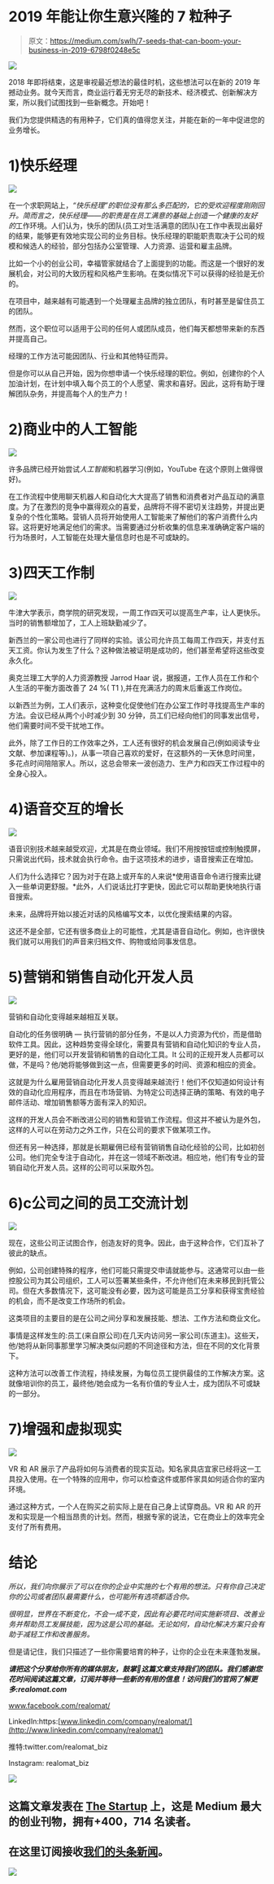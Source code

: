 # 2019 年能让你生意兴隆的 7 粒种子

> 原文：<https://medium.com/swlh/7-seeds-that-can-boom-your-business-in-2019-6798f0248e5c>

![](img/83d81b06ac5a1ee2ff16b8021e08a4fb.png)

2018 年即将结束，这是审视最近想法的最佳时机，这些想法可以在新的 2019 年撼动业务。就今天而言，商业运行着无穷无尽的新技术、经济模式、创新解决方案，所以我们试图找到一些新概念。开始吧！

我们为您提供精选的有用种子，它们真的值得您关注，并能在新的一年中促进您的业务增长。

# 1)快乐经理

![](img/e5b0dfa675f92c4277bdd920b470169f.png)

在一个求职网站上，*“快乐经理”*的职位没有那么多匹配的，它的受欢迎程度刚刚回升。简而言之，快乐经理*——*的职责是在员工满意的基础上创造一个健康的*友好的*工作环境。人们认为，快乐的团队(员工对生活满意的团队)在工作中表现出最好的结果，能够更有效地实现公司的业务目标。快乐经理的职能职责取决于公司的规模和候选人的经验，部分包括办公室管理、人力资源、运营和雇主品牌。

比如一个小的创业公司，幸福管家就结合了上面提到的功能。而这是一个很好的发展机会，对公司的大致历程和风格产生影响。在类似情况下可以获得的经验是无价的。

在项目中，越来越有可能遇到一个处理雇主品牌的独立团队，有时甚至是留住员工的团队。

然而，这个职位可以适用于公司的任何人或团队成员，他们每天都想带来新的东西并提高自己。

经理的工作方法可能因团队、行业和其他特征而异。

但是你可以从自己开始，因为你想申请一个快乐经理的职位。例如，创建你的个人加油计划，在计划中填入每个员工的个人愿望、需求和喜好。因此，这将有助于理解团队杂务，并提高每个人的生产力！

# 2)商业中的人工智能

![](img/15b8c967c2496b7821fdf9f09f7ae644.png)

许多品牌已经开始尝试*人工智能*和机器学习(例如，YouTube 在这个原则上做得很好)。

在工作流程中使用聊天机器人和自动化大大提高了销售和消费者对产品互动的满意度。为了在激烈的竞争中赢得观众的喜爱，品牌将不得不密切关注趋势，并提出更复杂的个性化策略。营销人员将开始使用人工智能来了解他们的客户消费什么内容。这将更好地满足他们的需求。当需要通过分析收集的信息来准确确定客户端的行为场景时，人工智能在处理大量信息时也是不可或缺的。

# 3)四天工作制

![](img/31f445bd3a6962b952d96ce759ba835b.png)

牛津大学表示，商学院的研究发现，一周工作四天可以提高生产率，让人更快乐。当时的销售额增加了，工人上班缺勤减少了。

新西兰的一家公司也进行了同样的实验。该公司允许员工每周工作四天，并支付五天工资。你认为发生了什么？这种做法被证明是成功的，他们甚至希望将这些改变永久化。

奥克兰理工大学的人力资源教授 Jarrod Haar 说，据报道，工作人员在工作和个人生活的平衡方面改善了 24 %( T1 ),并在充满活力的周末后重返工作岗位。

以新西兰为例，工人们表示，这种变化促使他们在办公室工作时寻找提高生产率的方法。会议已经从两个小时减少到 30 分钟，员工们已经向他们的同事发出信号，他们需要时间不受干扰地工作。

此外，除了工作日的工作效率之外，工人还有很好的机会发展自己(例如阅读专业文献、参加课程等)。)，从事一项自己喜欢的爱好，在这额外的一天休息时间里，多花点时间陪陪家人。所以，这总会带来一波创造力、生产力和四天工作过程中的全身心投入。

# 4)语音交互的增长

![](img/64d2267963376256150e76fc725a7d1e.png)

语音识别技术越来越受欢迎，尤其是在商业领域。我们不用按按钮或控制触摸屏，只需说出代码，技术就会执行命令。由于这项技术的进步，语音搜索正在增加。

人们为什么选择它？因为对于在路上或开车的人来说*使用语音命令进行搜索比键入一些单词更舒服。*此外，人们说话比打字更快，因此它可以帮助更快地执行语音搜索。

未来，品牌将开始以接近对话的风格编写文本，以优化搜索结果的内容。

这还不是全部，它还有很多商业上的可能性，尤其是语音自动化。例如，也许很快我们就可以用我们的声音来归档文件、购物或给同事发信息。

# 5)营销和销售自动化开发人员

![](img/dbbe8e7e95809f954d9597b5db4363d3.png)

营销和自动化变得越来越相互关联。

自动化的任务很明确 *—* 执行营销的部分任务，不是以人力资源为代价，而是借助软件工具。因此，这种趋势变得全球化，需要具有营销和自动化知识的专业人员，更好的是，他们可以开发营销和销售的自动化工具。It 公司的正规开发人员都可以做，不是吗？他/她将能够做到这一点，但需要更多的时间、资源和相应的资金。

这就是为什么雇用营销自动化开发人员变得越来越流行！他们不仅知道如何设计有效的自动化应用程序，而且在市场营销、为特定公司选择正确的策略、有效的电子邮件活动、增加销售额等方面有深入的知识。

这样的开发人员会不断改进公司的销售和营销工作流程。但这并不被认为是外包，这样的人可以在劳动力之外工作，只在公司的要求下做某项工作。

但还有另一种选择，那就是长期雇佣已经有营销销售自动化经验的公司，比如初创公司。他们完全专注于自动化，并在这一领域不断改进。相应地，他们有专业的营销自动化开发人员。这样的公司可以采取外包。

# 6)с公司之间的员工交流计划

![](img/e8e2cdcb7b6f66b41e90efa2c9b3afec.png)

现在，这些公司正试图合作，创造友好的竞争。因此，由于这种合作，它们互补了彼此的缺点。

例如，公司创建特殊的程序，他们可能只需提交申请就能参与。这通常可以由一些控股公司为其公司组织，工人可以签署某些条件，不允许他们在未来移民到托管公司。但在大多数情况下，这可能没有必要，因为这可能是员工分享和获得宝贵经验的机会，而不是改变工作场所的机会。

这类项目的主要目的是在公司之间分享和发展技能、想法、工作方法和商业文化。

事情是这样发生的:员工(来自原公司)在几天内访问另一家公司(东道主)。这些天，他/她将从新同事那里学习解决类似问题的不同途径和方法，但在不同的文化背景下。

这种方法可以改善工作流程，持续发展，为每位员工提供最佳的工作解决方案。这就像培训你的员工，最终他/她会成为一名有价值的专业人士，成为团队不可或缺的一部分。

# 7)增强和虚拟现实

![](img/5d68aa000b446847c115231091328ac1.png)

VR 和 AR 展示了产品将如何与消费者的现实互动。知名家具店宜家已经将这一工具投入使用。在一个特殊的应用中，你可以检查这件或那件家具如何适合你的室内环境。

通过这种方式，一个人在购买之前实际上是在自己身上试穿商品。VR 和 AR 的开发和实现是一个相当昂贵的计划。然而，根据专家的说法，它在商业上的效率完全支付了所有费用。

# 结论

*所以，我们向你展示了可以在你的企业中实施的七个有用的想法。只有你自己决定你的公司或者团队最需要什么，也可能所有选项都适合你。*

*很明显，世界在不断变化，不会一成不变，因此有必要花时间实施新项目、改善业务并帮助员工发展技能，因为这是公司的基础。无论如何，自动化解决方案只会有助于减轻工作和改善服务。*

但是请记住，我们只描述了一些你需要培育的种子，让你的企业在未来蓬勃发展。

***请把这个分享给你所有的媒体朋友，鼓掌👏这篇文章支持我们的团队。我们感谢您花时间阅读这篇文章，订阅并等待一些新的有用的信息！访问我们的官网了解更多:realomat.com***

www.facebook.com/realomat/

LinkedIn:https:[www.linkedin.com/company/realomat/](http://www.linkedin.com/company/realomat/)

推特:twitter.com/realomat_biz

Instagram: realomat_biz

[![](img/308a8d84fb9b2fab43d66c117fcc4bb4.png)](https://medium.com/swlh)

## 这篇文章发表在 [The Startup](https://medium.com/swlh) 上，这是 Medium 最大的创业刊物，拥有+400，714 名读者。

## 在这里订阅接收[我们的头条新闻](http://growthsupply.com/the-startup-newsletter/)。

[![](img/b0164736ea17a63403e660de5dedf91a.png)](https://medium.com/swlh)